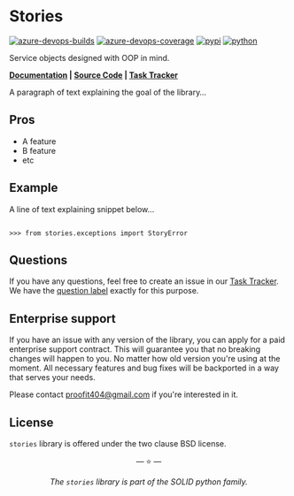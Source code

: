 # Stories

[![azure-devops-builds](https://img.shields.io/azure-devops/build/proofit404/stories/16?style=flat-square)](https://dev.azure.com/proofit404/stories/_build/latest?definitionId=16&branchName=release)
[![azure-devops-coverage](https://img.shields.io/azure-devops/coverage/proofit404/stories/16?style=flat-square)](https://dev.azure.com/proofit404/stories/_build/latest?definitionId=16&branchName=release)
[![pypi](https://img.shields.io/pypi/v/stories?style=flat-square)](https://pypi.org/project/stories)
[![python](https://img.shields.io/pypi/pyversions/stories?style=flat-square)](https://pypi.org/project/stories)

Service objects designed with OOP in mind.

**[Documentation](https://proofit404.github.io/stories) |
[Source Code](https://github.com/proofit404/stories) |
[Task Tracker](https://github.com/proofit404/stories/issues)**

A paragraph of text explaining the goal of the library…

## Pros

- A feature
- B feature
- etc

## Example

A line of text explaining snippet below…

```pycon

>>> from stories.exceptions import StoryError

```

## Questions

If you have any questions, feel free to create an issue in our
[Task Tracker](https://github.com/proofit404/stories/issues). We have the
[question label](https://github.com/proofit404/stories/issues?q=is%3Aopen+is%3Aissue+label%3Aquestion)
exactly for this purpose.

## Enterprise support

If you have an issue with any version of the library, you can apply for a paid
enterprise support contract. This will guarantee you that no breaking changes
will happen to you. No matter how old version you're using at the moment. All
necessary features and bug fixes will be backported in a way that serves your
needs.

Please contact [proofit404@gmail.com](mailto:proofit404@gmail.com) if you're
interested in it.

## License

`stories` library is offered under the two clause BSD license.

<p align="center">&mdash; ⭐ &mdash;</p>
<p align="center"><i>The <code>stories</code> library is part of the SOLID python family.</i></p>
